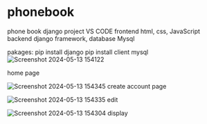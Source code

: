 # phonebook
phone book django project
VS CODE 
frontend html, css, JavaScript
backend django framework, database Mysql

pakages:
pip install django
pip install client mysql
![Screenshot 2024-05-13 154122](https://github.com/Sathpriyane123/phonebook/assets/82439461/b31906ac-828f-410f-8ddb-51f39e5f2887)

home page

![Screenshot 2024-05-13 154345](https://github.com/Sathpriyane123/phonebook/assets/82439461/b86218f2-3801-4b38-bfed-618e74f8cc9b)
create account page

![Screenshot 2024-05-13 154335](https://github.com/Sathpriyane123/phonebook/assets/82439461/47848ac1-bd1a-493a-8eda-95df8bad81f9)
edit

![Screenshot 2024-05-13 154304](https://github.com/Sathpriyane123/phonebook/assets/82439461/393ca318-e4df-4a67-a4b6-f5c1401a4183)
display





